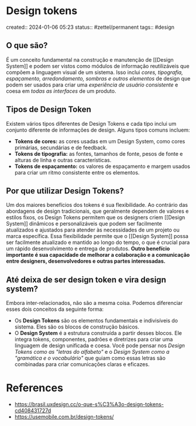 # Design tokens
created:: 2024-01-06 05:23
status:: #zettel/permanent
tags:: #design 

## O que são?
É um conceito fundamental na construção e manutenção de [[Design System]] e podem ser vistos como módulos de informação reutilizáveis que compõem a linguagem visual de um sistema. Isso inclui *cores, tipografia, espaçamento, arredondamento, sombras e outros elementos* de design que podem ser usados para criar uma *experiência de usuário consistente* e coesa em *todas as interfaces* de um produto.
## Tipos de Design Token
Existem vários tipos diferentes de Design Tokens e cada tipo inclui um conjunto diferente de informações de design. Alguns tipos comuns incluem:
- **Tokens de cores:** as cores usadas em um Design System, como cores primárias, secundárias e de feedback.
- **Tokens de tipografia:** as fontes, tamanhos de fonte, pesos de fonte e alturas de linha e outras características.
- **Tokens de espaçamento:** os valores de espaçamento e margem usados para criar um ritmo consistente entre os elementos.
## Por que utilizar Design Tokens?
Um dos maiores benefícios dos tokens é sua flexibilidade. Ao contrário das abordagens de design tradicionais, que geralmente dependem de valores e estilos fixos, os Design Tokens permitem que os designers criem [[Design System]] dinâmicos e personalizáveis que podem ser facilmente atualizados e ajustados para atender às necessidades de um projeto ou marca específica.
Essa flexibilidade permite que o [[Design System]] possa ser facilmente atualizado e mantido ao longo do tempo, o que é crucial para um rápido desenvolvimento e entrega de produtos.
**Outro benefício importante é sua capacidade de melhorar a colaboração e a comunicação entre designers, desenvolvedores e outras partes interessadas.**

## Até deixa de ser design token e vira design system?
Embora inter-relacionados, não são a mesma coisa. Podemos diferenciar esses dois conceitos da seguinte forma:
- Os **Design Tokens** são os elementos fundamentais e indivisíveis do sistema. Eles são os blocos de construção básicos.
- O **Design System** é a estrutura construída a partir desses blocos. Ele integra tokens, componentes, padrões e diretrizes para criar uma linguagem de design unificada e coesa.
Você pode pensar nos *Design Tokens como as "letras do alfabeto"* e o *Design System como a "gramática e o vocabulário"* que guiam como essas letras são combinadas para criar comunicações claras e eficazes.

# References
- https://brasil.uxdesign.cc/o-que-s%C3%A3o-design-tokens-cd408431727d
- https://usemobile.com.br/design-tokens/